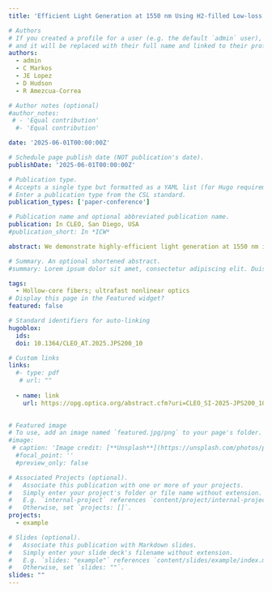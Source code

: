 ```yaml
---
title: 'Efficient Light Generation at 1550 nm Using H2-filled Low-loss Hollow-core Fiber'

# Authors
# If you created a profile for a user (e.g. the default `admin` user), write the username (folder name) here
# and it will be replaced with their full name and linked to their profile.
authors:
  - admin
  - C Markos
  - JE Lopez
  - D Hudson
  - R Amezcua-Correa

# Author notes (optional)
#author_notes:
 # - 'Equal contribution'
  #- 'Equal contribution'

date: '2025-06-01T00:00:00Z'

# Schedule page publish date (NOT publication's date).
publishDate: '2025-06-01T00:00:00Z'

# Publication type.
# Accepts a single type but formatted as a YAML list (for Hugo requirements).
# Enter a publication type from the CSL standard.
publication_types: ['paper-conference']

# Publication name and optional abbreviated publication name.
publication: In CLEO, San Diego, USA 
#publication_short: In *ICW*

abstract: We demonstrate highly-efficient light generation at 1550 nm in a H2-filled, octave-spanning, and low-loss hollow-core anti-resonant fiber by pumping at 1030 nm. The efficient light generation is due to the emission of strong Raman-soliton.

# Summary. An optional shortened abstract.
#summary: Lorem ipsum dolor sit amet, consectetur adipiscing elit. Duis posuere tellus ac convallis placerat. Proin tincidunt magna sed ex sollicitudin condimentum.

tags:
  - Hollow-core fibers; ultrafast nonlinear optics
# Display this page in the Featured widget?
featured: false

# Standard identifiers for auto-linking
hugoblox:
  ids:
  doi: 10.1364/CLEO_AT.2025.JPS200_10

# Custom links
links:
  #- type: pdf
   # url: ""
 
  - name: link
    url: https://opg.optica.org/abstract.cfm?uri=CLEO_SI-2025-JPS200_10
 

# Featured image
# To use, add an image named `featured.jpg/png` to your page's folder.
#image:
 # caption: 'Image credit: [**Unsplash**](https://unsplash.com/photos/pLCdAaMFLTE)'
  #focal_point: ''
  #preview_only: false

# Associated Projects (optional).
#   Associate this publication with one or more of your projects.
#   Simply enter your project's folder or file name without extension.
#   E.g. `internal-project` references `content/project/internal-project/index.md`.
#   Otherwise, set `projects: []`.
projects:
  - example

# Slides (optional).
#   Associate this publication with Markdown slides.
#   Simply enter your slide deck's filename without extension.
#   E.g. `slides: "example"` references `content/slides/example/index.md`.
#   Otherwise, set `slides: ""`.
slides: ""
---
```



